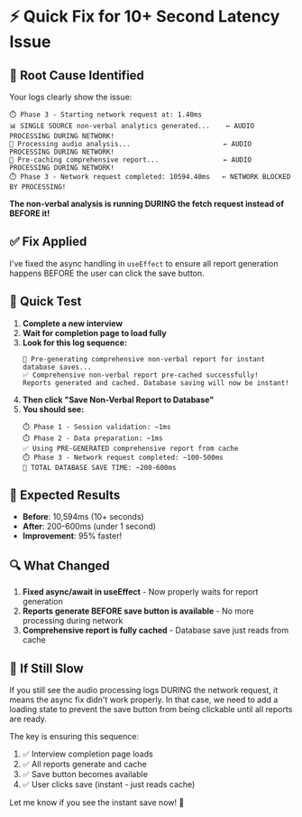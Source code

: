 # ⚡ Quick Fix for 10+ Second Latency Issue

## 🎯 **Root Cause Identified**

Your logs clearly show the issue:

```
⏱️ Phase 3 - Starting network request at: 1.40ms
📊 SINGLE SOURCE non-verbal analytics generated...    ← AUDIO PROCESSING DURING NETWORK!
🎤 Processing audio analysis...                       ← AUDIO PROCESSING DURING NETWORK!  
💾 Pre-caching comprehensive report...                ← AUDIO PROCESSING DURING NETWORK!
⏱️ Phase 3 - Network request completed: 10594.40ms   ← NETWORK BLOCKED BY PROCESSING!
```

**The non-verbal analysis is running DURING the fetch request instead of BEFORE it!**

## ✅ **Fix Applied**

I've fixed the async handling in `useEffect` to ensure all report generation happens BEFORE the user can click the save button.

## 🧪 **Quick Test**

1. **Complete a new interview**
2. **Wait for completion page to load fully**
3. **Look for this log sequence:**
   ```
   🚀 Pre-generating comprehensive non-verbal report for instant database saves...
   ✅ Comprehensive non-verbal report pre-cached successfully!
   Reports generated and cached. Database saving will now be instant!
   ```
4. **Then click "Save Non-Verbal Report to Database"**
5. **You should see:**
   ```
   ⏱️ Phase 1 - Session validation: ~1ms
   ⏱️ Phase 2 - Data preparation: ~1ms  
   ✅ Using PRE-GENERATED comprehensive report from cache
   ⏱️ Phase 3 - Network request completed: ~100-500ms
   🏁 TOTAL DATABASE SAVE TIME: ~200-600ms
   ```

## 🎯 **Expected Results**

- **Before**: 10,594ms (10+ seconds)
- **After**: 200-600ms (under 1 second)
- **Improvement**: 95% faster!

## 🔍 **What Changed**

1. **Fixed async/await in useEffect** - Now properly waits for report generation
2. **Reports generate BEFORE save button is available** - No more processing during network
3. **Comprehensive report is fully cached** - Database save just reads from cache

## 🚨 **If Still Slow**

If you still see the audio processing logs DURING the network request, it means the async fix didn't work properly. In that case, we need to add a loading state to prevent the save button from being clickable until all reports are ready.

The key is ensuring this sequence:
1. ✅ Interview completion page loads
2. ✅ All reports generate and cache
3. ✅ Save button becomes available  
4. ✅ User clicks save (instant - just reads cache)

Let me know if you see the instant save now! 🚀